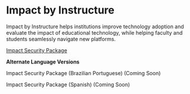 # Impact by Instructure

Impact by Instructure helps institutions improve technology adoption and evaluate the impact of educational technology, while helping faculty and students seamlessly navigate new platforms.

[Impact Security Package](https://inst.bid/impact/dl)

**Alternate Language Versions**

Impact Security Package (Brazilian Portuguese) (Coming Soon)

Impact Security Package (Spanish) (Coming Soon)
